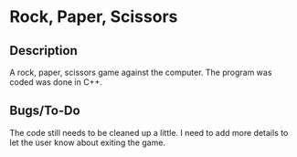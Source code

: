# Rock, Paper, Scissors

## Description
A rock, paper, scissors game against the computer. The program was coded was done in C++.

## Bugs/To-Do
The code still needs to be cleaned up a little. I need to add more details to let the user know about exiting the game.
